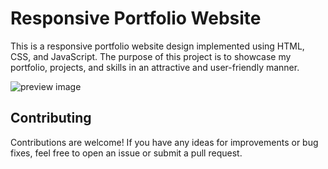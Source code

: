 # Responsive Portfolio Website

This is a responsive portfolio website design implemented using HTML, CSS, and JavaScript. The purpose of this project is to showcase my portfolio, projects, and skills in an attractive and user-friendly manner.

![preview image](/files/preview.png)

## Contributing

Contributions are welcome! If you have any ideas for improvements or bug fixes, feel free to open an issue or submit a pull request.
